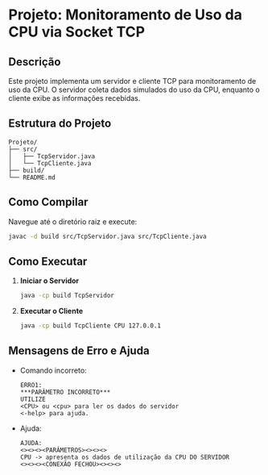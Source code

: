 # Projeto: Monitoramento de Uso da CPU via Socket TCP

## Descrição
Este projeto implementa um servidor e cliente TCP para monitoramento de uso da CPU. O servidor coleta dados simulados do uso da CPU, enquanto o cliente exibe as informações recebidas.

## Estrutura do Projeto
```
Projeto/
├── src/
│   ├── TcpServidor.java
│   └── TcpCliente.java
├── build/
└── README.md
```

## Como Compilar
Navegue até o diretório raiz e execute:
```bash
javac -d build src/TcpServidor.java src/TcpCliente.java
```

## Como Executar
1. **Iniciar o Servidor**
   ```bash
   java -cp build TcpServidor
   ```

2. **Executar o Cliente**
   ```bash
   java -cp build TcpCliente CPU 127.0.0.1
   ```

## Mensagens de Erro e Ajuda
- Comando incorreto:
  ```
  ERRO1:
  ***PARÂMETRO INCORRETO***
  UTILIZE
  <CPU> ou <cpu> para ler os dados do servidor
  <-help> para ajuda.
  ```
- Ajuda:
  ```
  AJUDA:
  <><><><PARÂMETROS><><><>
  CPU -> apresenta os dados de utilização da CPU DO SERVIDOR
  <><><><CONEXÃO FECHOU><><><>
  ```